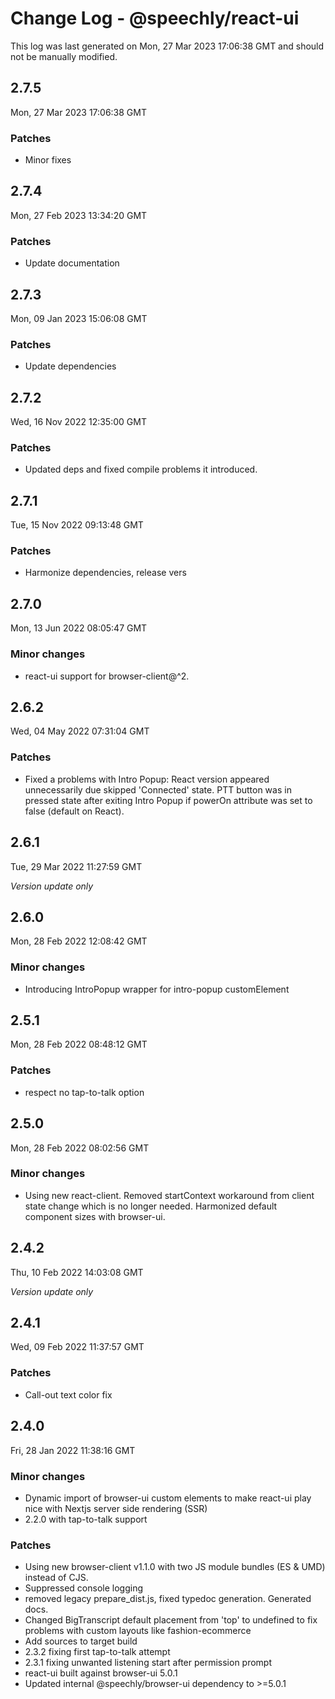 # Change Log - @speechly/react-ui

This log was last generated on Mon, 27 Mar 2023 17:06:38 GMT and should not be manually modified.

## 2.7.5
Mon, 27 Mar 2023 17:06:38 GMT

### Patches

- Minor fixes

## 2.7.4
Mon, 27 Feb 2023 13:34:20 GMT

### Patches

- Update documentation

## 2.7.3
Mon, 09 Jan 2023 15:06:08 GMT

### Patches

- Update dependencies

## 2.7.2
Wed, 16 Nov 2022 12:35:00 GMT

### Patches

- Updated deps and fixed compile problems it introduced.

## 2.7.1
Tue, 15 Nov 2022 09:13:48 GMT

### Patches

- Harmonize dependencies, release vers

## 2.7.0
Mon, 13 Jun 2022 08:05:47 GMT

### Minor changes

- react-ui support for browser-client@^2.

## 2.6.2
Wed, 04 May 2022 07:31:04 GMT

### Patches

- Fixed a problems with Intro Popup: React version appeared unnecessarily due skipped 'Connected' state. PTT button was in pressed state after exiting Intro Popup if powerOn attribute was set to false (default on React).

## 2.6.1
Tue, 29 Mar 2022 11:27:59 GMT

_Version update only_

## 2.6.0
Mon, 28 Feb 2022 12:08:42 GMT

### Minor changes

- Introducing IntroPopup wrapper for intro-popup customElement

## 2.5.1
Mon, 28 Feb 2022 08:48:12 GMT

### Patches

- respect no tap-to-talk option

## 2.5.0
Mon, 28 Feb 2022 08:02:56 GMT

### Minor changes

- Using new react-client. Removed startContext workaround from client state change which is no longer needed. Harmonized default component sizes with browser-ui.

## 2.4.2
Thu, 10 Feb 2022 14:03:08 GMT

_Version update only_

## 2.4.1
Wed, 09 Feb 2022 11:37:57 GMT

### Patches

- Call-out text color fix

## 2.4.0
Fri, 28 Jan 2022 11:38:16 GMT

### Minor changes

- Dynamic import of browser-ui custom elements to make react-ui play nice with Nextjs server side rendering (SSR)
- 2.2.0 with tap-to-talk support

### Patches

- Using new browser-client v1.1.0 with two JS module bundles (ES & UMD) instead of CJS.
- Suppressed console logging
- removed legacy prepare_dist.js, fixed typedoc generation. Generated docs.
- Changed BigTranscript default placement from 'top' to undefined to fix problems with custom layouts like fashion-ecommerce
- Add sources to target build
- 2.3.2 fixing first tap-to-talk attempt
- 2.3.1 fixing unwanted listening start after permission prompt
- react-ui built against browser-ui 5.0.1
- Updated internal @speechly/browser-ui dependency to >=5.0.1

